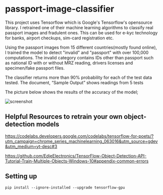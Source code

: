 # passport-image-classifier
This project uses Tensorflow which is Google's Tensorflow's opensource library. I retrained one of their machine learning algorithms to classify real passport images and fradulent ones. This can be used for e-kyc technology for banks, airport checkups, sim-card registration etc.

Using the passport images from 15 different countries(mostly found online), I trained the model to detect "invalid" and "passport" with over 100,000 computations. The invalid category contains IDs other than passport such as national ID with or without MRZ reading, drivers licenses and specimen/fake passport files.

The classifier returns more than 90% probability for each of the test data tested. The document, “Sample Output” shows readings from 5 tests


The picture below shows the results of the accuracy of the model;


![screenshot](https://user-images.githubusercontent.com/18283171/54603995-a53cb800-4a80-11e9-93f9-e3a618854c0d.JPG)


## Helpful Resources to retrain your own object-detection models

https://codelabs.developers.google.com/codelabs/tensorflow-for-poets/?utm_campaign=chrome_series_machinelearning_063016&utm_source=gdev&utm_medium=yt-desc#3

https://github.com/EdjeElectronics/TensorFlow-Object-Detection-API-Tutorial-Train-Multiple-Objects-Windows-10#appendix-common-errors

## Setting up

```
pip install --ignore-installed --upgrade tensorflow-gpu
```

